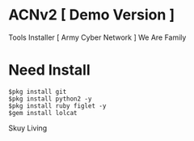 # ACNv2 [ Demo Version ]
Tools Installer [ Army Cyber Network ] We Are Family

# Need Install
```
$pkg install git
$pkg install python2 -y
$pkg install ruby figlet -y
$gem install lolcat
```
Skuy Living
